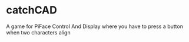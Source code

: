 catchCAD
========

A game for PiFace Control And Display where you have to press a button when two characters align
